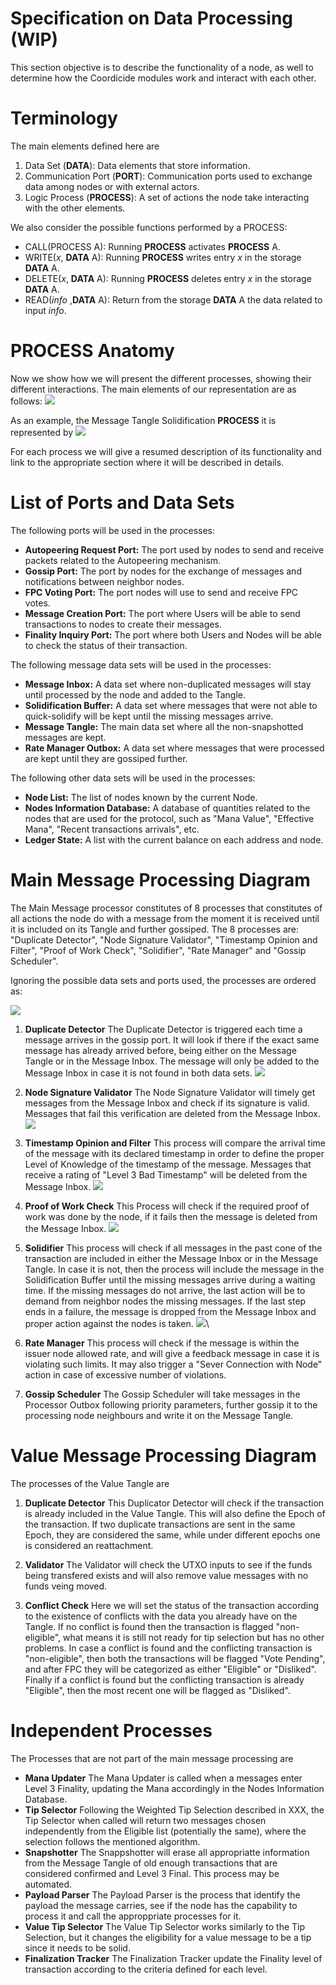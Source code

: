 # Specification on Data Processing (WIP)

This section objective is to describe the functionality of a node, as well to determine how the Coordicide modules work and interact with each other. 

# Terminology 

The main elements defined here are

1. Data Set (**DATA**): Data elements that store information.
2. Communication Port (**PORT**): Communication ports used to exchange data among nodes or with external actors.
3. Logic Process (**PROCESS**): A set of actions the node take interacting with the other elements. 



We also consider the possible functions performed by a PROCESS:

* CALL(PROCESS A): Running **PROCESS** activates  **PROCESS** A.
* WRITE($x$, **DATA** A): Running **PROCESS** writes entry $x$ in the storage **DATA** A.
* DELETE($x$, **DATA** A): Running **PROCESS** deletes entry $x$ in the storage **DATA** A.
* READ(*info* ,**DATA** A): Return from the storage **DATA** A the data related to input *info*.



# PROCESS Anatomy

Now we show how we will present the different processes, showing their different interactions. The main elements of our representation are as follows:
![](https://i.imgur.com/WuHlwWl.png)

As an example, the Message Tangle Solidification **PROCESS** it is represented by
![](https://i.imgur.com/YSjdBOP.png)

For each process we will give a resumed description of its functionality and link to the appropriate section where it will be described in details.

# List of Ports and Data Sets

The following ports will be used in the processes:

* **Autopeering Request Port:** The port used by nodes to send and receive packets related to the Autopeering mechanism. 
* **Gossip Port:** The port by nodes for the exchange of messages and notifications between neighbor nodes.
* **FPC Voting Port:** The port nodes will use to send and receive FPC votes.
* **Message Creation Port:** The port where Users will be able to send transactions to nodes to create their messages. 
* **Finality Inquiry Port:** The port where both Users and Nodes will be able to check the status of their transaction. 

The following message data sets will be used in the processes:
* **Message Inbox:** A data set where non-duplicated messages will stay until processed by the node and added to the Tangle. 
* **Solidification Buffer:** A data set where messages that were not able to quick-solidify will be kept until the missing messages arrive.
* **Message Tangle:** The main data set where all the non-snapshotted messages are kept. 
* **Rate Manager Outbox:** A data set where messages that were processed are kept until they are gossiped further. 

The following other data sets will be used in the processes:
* **Node List:** The list of nodes known by the current Node. 
* **Nodes Information Database:** A database of quantities related to the nodes that are used for the protocol, such as "Mana Value", "Effective Mana", "Recent transactions arrivals", etc. 
* **Ledger State:** A list with the current balance on each address and node. 


# Main Message Processing Diagram 

The Main Message processor constitutes of 8 processes that constitutes of all actions the node do with a message from the moment it is received until it is included on its Tangle and further gossiped. The 8 processes are: "Duplicate Detector", "Node Signature Validator", "Timestamp Opinion and Filter", "Proof of Work Check", "Solidifier", "Rate Manager" and "Gossip Scheduler".

Ignoring the possible data sets and ports used, the processes are ordered as:

![](https://i.imgur.com/xFjNlFd.png)


1. **Duplicate Detector**
The Duplicate Detector is triggered each time a message arrives in the gossip port. It will look if there if the exact same message has already arrived before, being either on the Message Tangle or in the Message Inbox. The message will only be added to the Message Inbox in case it is not found in both data sets.
![](https://i.imgur.com/5Ke3jId.png)

2. **Node Signature Validator**
The Node Signature Validator will timely get messages from the Message Inbox and check if its signature is valid. Messages that fail this verification are deleted from the Message Inbox.
![](https://i.imgur.com/mOrfhqz.png)

3. **Timestamp Opinion and Filter**
This process will compare the arrival time of the message with its declared timestamp in order to define the proper Level of Knowledge of the timestamp of the message. Messages that receive a rating of "Level 3 Bad Timestamp" will be deleted from the Message Inbox. 
![](https://i.imgur.com/lVa7H5L.png)

4. **Proof of Work Check**
This Process will check if the required proof of work was done by the node, if it fails then the message is deleted from the Message Inbox.
![](https://i.imgur.com/sn7UJFD.png)

5. **Solidifier**
This process will check if all messages in the past cone of the transaction are included in either the Message Inbox or in the Message Tangle. In case it is not, then the process will include the message in the Solidification Buffer until the missing messages arrive during a waiting time. If the missing messages do not arrive, the last action will be to demand from neighbor nodes the missing messages. If the last step ends in a failure, the message is dropped from the Message Inbox and proper action against the nodes is taken. 
![](https://i.imgur.com/YSjdBOP.png)\

6. **Rate Manager**
This process will check if the message is within the issuer node allowed rate, and will give a feedback message in case it is violating such limits. It may also trigger a "Sever Connection with Node" action in case of excessive number of violations.

8. **Gossip Scheduler**
The Gossip Scheduler will take messages in the Processor Outbox following priority parameters, further gossip it to the processing node neighbours and write it on the Message Tangle. 



# Value Message Processing Diagram 

The processes of the Value Tangle are 

1. **Duplicate Detector**
This Duplicator Detector will check if the transaction is already included in the Value Tangle. This will also define the Epoch of the transaction. If two duplicate transactions are sent in the same Epoch, they are considered the same, while under different epochs one is considered an reattachment. 

2. **Validator**
The Validator will check the UTXO inputs to see if the funds being transfered exists and will also remove value messages with no funds veing moved. 


3. **Conflict Check**
Here we will set the status of the transaction according to the existence of conflicts with the data you already have on the Tangle. If no conflict is found then the transaction is flagged "non-eligible", what means it is still not ready for tip selection but has no other problems. In case a conflict is found and the conflicting transaction is "non-eligible", then both the transactions will be flagged "Vote Pending", and after FPC they will be categorized as either "Eligible" or "Disliked". Finally if a conflict is found but the conflicting transaction is already "Eligible", then the most recent one will be flagged as "Disliked".


# Independent Processes

The Processes that are not part of the main message processing are

* **Mana Updater**
The Mana Updater is called when a messages enter Level 3 Finality, updating the Mana accordingly in the Nodes Information Database. 
* **Tip Selector**
Following the Weighted Tip Selection described in XXX, the Tip Selector when called will return two messages chosen independently from the Eligible list (potentially the same), where the selection follows the mentioned algorithm. 
* **Snapshotter**
The Snappshotter will erase all appropriatte information from the Message Tangle of old enough transactions that are considered confirmed and Level 3 Final. This process may be automated. 
* **Payload Parser**
The Payload Parser is the process that identify the payload the message carries, see if the node has the capability to process it and call the approppriate processes for it. 
* **Value Tip Selector**
The Value Tip Selector works similarly to the Tip Selection, but it changes the eligibility for a value message to be a tip since it needs to be solid.
* **Finalization Tracker**
The Finalization Tracker update the Finality level of transaction according to the criteria defined for each level. 



<!--stackedit_data:
eyJkaXNjdXNzaW9ucyI6eyJ1WnFsUlZyU3ViSGYxYzA4Ijp7In
RleHQiOiJUaGUgcG9ydCByZXNwb25zaWJsZSBmb3IgdGhlIHBh
Y2tldHMgbmVlZGVkIHRvIG5vZGVzIHRvIHVzZSB0aGUgQXV0b3
BlZXJpbmcgbWVj4oCmIiwic3RhcnQiOjE1MzUsImVuZCI6MTYx
Nn0sInVIcEs0akRGZG1nUVVYUXgiOnsic3RhcnQiOjI0MzAsIm
VuZCI6MjQ0NSwidGV4dCI6Im5vbi1zbmFwc2hvdHRlZCJ9LCJz
N1BuQmQ0aVpvOFByaEhTIjp7InN0YXJ0IjoyNzExLCJlbmQiOj
I3MzcsInRleHQiOiJOb2RlcyBJbmZvcm1hdGlvbiBEYXRhYmFz
ZSJ9LCJIMExjTTlYVVdXbVMwd1QwIjp7InN0YXJ0IjozMDE0LC
JlbmQiOjMyMTMsInRleHQiOiJUaGUgTWFpbiBNZXNzYWdlIHBy
b2Nlc3NvciBjb25zdGl0dXRlcyBvZiA3IHByb2Nlc3NlcyB0aG
F0IGNvbnN0aXR1dGVzIG9mIGFsbCBh4oCmIn0sImc2WkRTQjF4
dGY1UVRDMWciOnsic3RhcnQiOjMyODcsImVuZCI6MzMxNSwidG
V4dCI6IlRpbWVzdGFtcCBPcGluaW9uIGFuZCBGaWx0ZXIifSwi
ZjR0SDh6MUcxMmFmdE8weCI6eyJzdGFydCI6MzM0MiwiZW5kIj
ozMzUyLCJ0ZXh0IjoiU29saWRpZmllciJ9LCJKNXJWbTI0VW9J
ZmRBY0plIjp7InN0YXJ0IjozODU0LCJlbmQiOjM4OTAsInRleH
QiOiIhW10oaHR0cHM6Ly9pLmltZ3VyLmNvbS81S2UzaklkLnBu
ZykifSwiQ1czVTQ4S1daRVpkM04zVSI6eyJzdGFydCI6NDA4Ny
wiZW5kIjo0MTA4LCJ0ZXh0IjoiZnJvbSB0aGUgTWVzc2FnZSBJ
bmJvIn0sIk9idnNOak8waWFuY3psaWUiOnsic3RhcnQiOjQzMD
EsImVuZCI6NDMxOSwidGV4dCI6IkxldmVsIG9mIEtub3dsZWRn
ZSJ9LCJtOUptUHlwalRHRGtKN05nIjp7InN0YXJ0Ijo0NDUyLC
JlbmQiOjQ0ODcsInRleHQiOiIhW10oaHR0cHM6Ly9pLmltZ3Vy
LmNvbS9sVmE3SDVMLnBuZyJ9LCJqdlBWTmIzYkViamRhbmZpIj
p7InN0YXJ0Ijo0NjU3LCJlbmQiOjQ2OTMsInRleHQiOiIhW10o
aHR0cHM6Ly9pLmltZ3VyLmNvbS9zbjdVSkZELnBuZykifX0sIm
NvbW1lbnRzIjp7IjBPYzJZZmF1aXh2OFNDclAiOnsiZGlzY3Vz
c2lvbklkIjoidVpxbFJWclN1YkhmMWMwOCIsInN1YiI6ImdoOj
UxMTEyNjE4IiwidGV4dCI6InRoZSBwb3J0IGZvciBhdXRvcGVl
cmluZyBwcm90b2NvbC9yZXF1ZXN0cz8gRG9uIHQgdW5kZXJzdG
FuZCB3aGF0IHRoZSBkZWNpc2lvbiBvbiAgd2hvIHRvIGNvbm5l
Y3QgaGFzIHRvIHRvIHdpdGggdGhlIHBvcnQuIiwiY3JlYXRlZC
I6MTU5NTQyMDk3NzU1NH0sIjNjQUVXMmZwdHRVRnFvME4iOnsi
ZGlzY3Vzc2lvbklkIjoidVpxbFJWclN1YkhmMWMwOCIsInN1Yi
I6ImdoOjY4MjUwMzUwIiwidGV4dCI6IkkgdHJpZWQgdG8gZ2l2
ZSBhIGJldHRlciB3b3JkaW5nLCB0aGUgb2xkIG9uZSB3YXMgYX
dmdWwuIiwiY3JlYXRlZCI6MTU5NTQ0NDExMTE0Mn0sInUyV1B2
ME5aT1Q0alJPY2giOnsiZGlzY3Vzc2lvbklkIjoidVpxbFJWcl
N1YkhmMWMwOCIsInN1YiI6ImdoOjUxMTEyNjE4IiwidGV4dCI6
InNvIGl0cyB0aGUgc2FtZSBwb3J0IGZvciBzZW5kaW5nIGFuZC
ByZXF1ZXN0aW5nLiBJZiB5ZXMgcGVyaGFwcyBqdXN0IGNhbGwg
aXN0IEF1dG9wZWVyaW5nIFBvcnQiLCJjcmVhdGVkIjoxNTk1NT
AwNTg2MTIyfSwiaDZOdUJESTRwTm42SmpEQyI6eyJkaXNjdXNz
aW9uSWQiOiJ1SHBLNGpERmRtZ1FVWFF4Iiwic3ViIjoiZ2g6NT
ExMTI2MTgiLCJ0ZXh0IjoiZGVmaW5lIHNuYXBzaG90IHNvbWV3
aGVyZSIsImNyZWF0ZWQiOjE1OTU1MDA3MDI5NTV9LCJpVDZVTz
RFVXRwNHVwYWdXIjp7ImRpc2N1c3Npb25JZCI6InM3UG5CZDRp
Wm84UHJoSFMiLCJzdWIiOiJnaDo1MTExMjYxOCIsInRleHQiOi
JqdXN0IFwiTm9kZSBEYXRhYmFzZVwiPyIsImNyZWF0ZWQiOjE1
OTU1MDA4MTA1MzV9LCJUUUhsejBXUDdWWk9lMnBLIjp7ImRpc2
N1c3Npb25JZCI6IkgwTGNNOVhVV1dtUzB3VDAiLCJzdWIiOiJn
aDo1MTExMjYxOCIsInRleHQiOiJUaGUgTWFpbiBNZXNzYWdlIH
Byb2Nlc3NvciBpcyBkaXZpZGVkIGludG8gNyBzdWItcHJvY2Vz
c2VzOyBjb3ZlcmluZyBhbGwgYWN0aW9ucyBhIG5vZGUgaGFzIH
RvIHBlcmZvcm0gaW4gb3JkZXIgdG8gc2VuZCBhIG1lc3NhZ2Ug
PyIsImNyZWF0ZWQiOjE1OTU1MDA5NzkxNDJ9LCJkRkpMbmd0cm
lTNmp3MWo4Ijp7ImRpc2N1c3Npb25JZCI6IkgwTGNNOVhVV1dt
UzB3VDAiLCJzdWIiOiJnaDo1MTExMjYxOCIsInRleHQiOiI3LT
44IiwiY3JlYXRlZCI6MTU5NTUwMTAwNzM4M30sIkRKVUhRYmZn
MFZMMzh6ZjkiOnsiZGlzY3Vzc2lvbklkIjoiZzZaRFNCMXh0Zj
VRVEMxZyIsInN1YiI6ImdoOjUxMTEyNjE4IiwidGV4dCI6IlRp
bWVzdGFtcCBjaGVjaz8iLCJjcmVhdGVkIjoxNTk1NTAxMDMxMj
g3fSwiWDdVZFVHaHR1QThUZk96ciI6eyJkaXNjdXNzaW9uSWQi
OiJmNHRIOHoxRzEyYWZ0TzB4Iiwic3ViIjoiZ2g6NTExMTI2MT
giLCJ0ZXh0Ijoib3IgTVQgU29saWRpZmllcj8iLCJjcmVhdGVk
IjoxNTk1NTAxMDU2NDI0fSwiWmZJQms3dVYwN3lYRmh5ZCI6ey
JkaXNjdXNzaW9uSWQiOiJKNXJWbTI0VW9JZmRBY0plIiwic3Vi
IjoiZ2g6NTExMTI2MTgiLCJ0ZXh0IjoiV2h5IERlbGV0ZSBpbi
BNZXNzYWdlIEluYm94PyIsImNyZWF0ZWQiOjE1OTU1MDEyMDY0
NjB9LCI4a2Nhenh5OWpMNzFXVURhIjp7ImRpc2N1c3Npb25JZC
I6IkNXM1U0OEtXWkVaZDNOM1UiLCJzdWIiOiJnaDo1MTExMjYx
OCIsInRleHQiOiJhZGQgXCJERUxFVEUgTWVzc2FnZSBJbmJveF
wiIiwiY3JlYXRlZCI6MTU5NTUwMTM4NDM2Nn0sIlFBODhKV1dV
RklsbVRxMUgiOnsiZGlzY3Vzc2lvbklkIjoiQ1czVTQ4S1daRV
pkM04zVSIsInN1YiI6ImdoOjUxMTEyNjE4IiwidGV4dCI6Ik9u
Y2UgYSBtZXNzYWdlIGlzIGRlbGV0ZWQgZnJvbSBJbmJveCwgZ2
9zc2lwIG1pZ2h0IHB1dCBpdCB0aGVyZSB5ZXQgYW5vdGhlciB0
aW1lID8iLCJjcmVhdGVkIjoxNTk1NTAxNDM2MDM2fSwiVlNXSl
F6WXd6NzV4VmRoQSI6eyJkaXNjdXNzaW9uSWQiOiJPYnZzTmpP
MGlhbmN6bGllIiwic3ViIjoiZ2g6NTExMTI2MTgiLCJ0ZXh0Ij
oiaW50cm9kdWNlIGxpbmsgdG8gRGVmaW5pdGlvbiIsImNyZWF0
ZWQiOjE1OTU1MDE0NzQ4NDl9LCJXNUc3WGNmTkJ2a0hQYVZ5Ij
p7ImRpc2N1c3Npb25JZCI6Im05Sm1QeXBqVEdEa0o3TmciLCJz
dWIiOiJnaDo1MTExMjYxOCIsInRleHQiOiJNaXNzaW5nIERFTE
VURSBNZXNzYWdlIElOQk9YLCIsImNyZWF0ZWQiOjE1OTU1MDE1
NDYwMzd9LCJQd2tkaUF5enM1cGt4c09vIjp7ImRpc2N1c3Npb2
5JZCI6Imp2UFZOYjNiRWJqZGFuZmkiLCJzdWIiOiJnaDo1MTEx
MjYxOCIsInRleHQiOiJXcm9uZyBmaWd1cmU/IFJFQUQvREVMRV
RFIE1lc3NhZ2UgSU5CT1g/IFdoeSBjYWxsIE1UUz8iLCJjcmVh
dGVkIjoxNTk1NTAxNjQ1NjI2fX0sImhpc3RvcnkiOlstMTY1Mz
U4MjI3NiwtMTU4MTk1MTgxMSwtNjQ0MjAyODI4LC0xNzUyNDc2
NzcsODkwMzU2MzQ5LC02NzY2NDUyMTldfQ==
-->